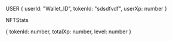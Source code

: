 
USER
{
    userId: "Wallet_ID", 
    tokenId: "sdsdfvdf", 
    userXp: number
}


NFTStats

{
    tokenId: number, 
    totalXp: number,
    level: number
}  